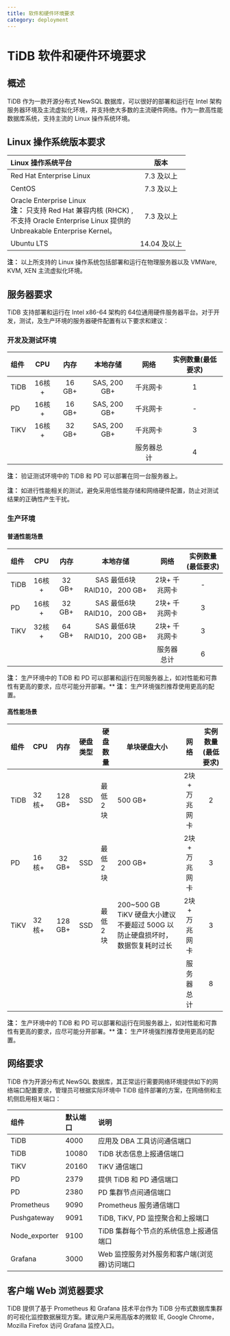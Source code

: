 ```yaml
---
title: 软件和硬件环境要求
category: deployment
---
```


# TiDB 软件和硬件环境要求

## 概述

TiDB 作为一款开源分布式 NewSQL 数据库，可以很好的部署和运行在 Intel 架构服务器环境及主流虚拟化环境，并支持绝大多数的主流硬件网络。作为一款高性能数据库系统，支持主流的 Linux 操作系统环境。

## Linux 操作系统版本要求

| Linux 操作系统平台 | 版本 |
| :-- | :-: |
| Red Hat Enterprise Linux | 7.3 及以上 |
| CentOS | 7.3 及以上 |
| Oracle Enterprise Linux <br/> **注：** 只支持 Red Hat 兼容内核 (RHCK) , <br/>不支持 Oracle Enterprise Linux 提供的</br>Unbreakable Enterprise Kernel。 | 7.3 及以上 |
| Ubuntu LTS | 14.04 及以上 |

**注：** 以上所支持的 Linux 操作系统包括部署和运行在物理服务器以及 VMWare, KVM, XEN 主流虚拟化环境。

## 服务器要求

TiDB 支持部署和运行在 Intel  x86-64 架构的 64位通用硬件服务器平台。对于开发，测试，及生产环境的服务器硬件配置有以下要求和建议：

### 开发及测试环境

| 组件 | CPU | 内存 | 本地存储 | 网络 | 实例数量(最低要求) |
| :-- | :-: | :-: | :-: | :-: | :-: |
| TiDB| 16核+ | 16 GB+| SAS, 200 GB+ |千兆网卡 | 1|
| PD | 16核+| 16 GB+| SAS, 200 GB+| 千兆网卡|- |
| TiKV| 16核+ | 32 GB+| SAS, 200 GB+ | 千兆网卡| 3|
|||||服务器总计|4|

**注：** 验证测试环境中的 TiDB 和 PD 可以部署在同一台服务器上。

**注：** 如进行性能相关的测试，避免采用低性能存储和网络硬件配置，防止对测试结果的正确性产生干扰。

### 生产环境

#### 普通性能场景

| 组件 | CPU | 内存 | 本地存储 | 网络 | 实例数量(最低要求)|
| :-- | :-: | :-: | :-: | :-: | :-: |
| TiDB|  16核+  |  32 GB+  | SAS   最低6块 RAID10， 200 GB+ | 2块+ 千兆网卡| -|
| PD | 16核+ | 32 GB+ | SAS   最低6块 RAID10， 200 GB+ | 2块+ 千兆网卡| 3|
| TiKV|  32核+  |  64 GB+  | SAS   最低6块 RAID10， 200 GB+ | 2块+ 千兆网卡| 3|
|||||服务器总计|6|

**注：** 生产环境中的 TiDB 和 PD 可以部署和运行在同服务器上，如对性能和可靠性有更高的要求，应尽可能分开部署。**
**注：** 生产环境强烈推荐使用更高的配置。

#### 高性能场景

| 组件 | CPU | 内存 | 硬盘类型 | 硬盘数量|单块硬盘大小 | 网络 | 实例数量(最低要求) |
| :-- | :- | :-: | :-: | - | - |:-: | :-: |
| TiDB|  32核+  |  128 GB+  | SSD |最低2块   | 500 GB+ | 2块+ 万兆网卡| 2|
| PD | 16核+ | 32 GB+ | SSD |最低2块 | 200 GB+| 2块+ 万兆网卡| 3|
| TiKV|  32核+  |  128 GB+  | SSD | 最低2块  | 200~500 GB <br/> TiKV 硬盘大小建议不要超过 500G 以防止硬盘损坏时，数据恢复耗时过长| 2块+ 万兆网卡| 3|
|||||||服务器总计|8|

**注：** 生产环境中的 TiDB 和 PD 可以部署和运行在同服务器上，如对性能和可靠性有更高的要求，应尽可能分开部署。**
**注：** 生产环境强烈推荐使用更高的配置。

## 网络要求

TiDB 作为开源分布式 NewSQL 数据库，其正常运行需要网络环境提供如下的网络端口配置要求，管理员可根据实际环境中 TiDB 组件部署的方案，在网络侧和主机侧启用相关端口：

| 组件 | 默认端口 | 说明 | 
| :-- | :-- | :-- | 
| TiDB|  4000  |   应用及 DBA 工具访问通信端口| 
| TiDB| 10080  |   TiDB 状态信息上报通信端口| 
| TiKV|  20160 |  TiKV 通信端口  | 
| PD | 2379 | 提供 TiDB 和 PD 通信端口 | 
| PD | 2380 | PD 集群节点间通信端口| 
| Prometheus |  9090|Prometheus 服务通信端口  | 
| Pushgateway |  9091| TiDB, TiKV, PD 监控聚合和上报端口 |
| Node_exporter|  9100| TiDB 集群每个节点的系统信息上报通信端口 |  
| Grafana | 3000 | Web 监控服务对外服务和客户端(浏览器)访问端口 | 

## 客户端 Web 浏览器要求

TiDB 提供了基于 Prometheus 和 Grafana 技术平台作为 TiDB 分布式数据库集群的可视化监控数据展现方案。建议用户采用高版本的微软 IE, Google Chrome，Mozilla Firefox 访问 Grafana 监控入口。
